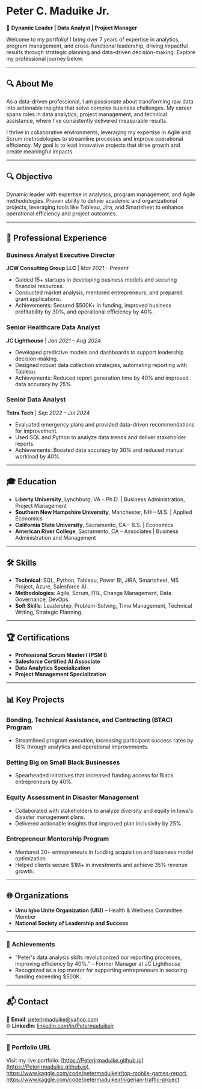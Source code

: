 # Peter C. Maduike Jr.

🎯 **Dynamic Leader | Data Analyst | Project Manager**

Welcome to my portfolio! I bring over 7 years of expertise in analytics, program management, and cross-functional leadership, driving impactful results through strategic planning and data-driven decision-making. Explore my professional journey below.

---
## 🔍 About Me

As a data-driven professional, I am passionate about transforming raw data into actionable insights that solve complex business challenges. My career spans roles in data analytics, project management, and technical assistance, where I've consistently delivered measurable results.

I thrive in collaborative environments, leveraging my expertise in Agile and Scrum methodologies to streamline processes and improve operational efficiency. My goal is to lead innovative projects that drive growth and create meaningful impacts.

---

## 🔍 Objective

Dynamic leader with expertise in analytics, program management, and Agile methodologies. Proven ability to deliver academic and organizational projects, leveraging tools like Tableau, Jira, and Smartsheet to enhance operational efficiency and project outcomes.

---

## 💼 Professional Experience

### **Business Analyst Executive Director**  
**JCW Consulting Group LLC** | *Mar 2021 – Present*  
- Guided 15+ startups in developing business models and securing financial resources.  
- Conducted market analysis, mentored entrepreneurs, and prepared grant applications.  
- Achievements: Secured $500K+ in funding, improved business profitability by 30%, and operational efficiency by 40%.

### **Senior Healthcare Data Analyst**  
**JC Lighthouse** | *Jan 2021 – Aug 2024*  
- Developed predictive models and dashboards to support leadership decision-making.  
- Designed robust data collection strategies, automating reporting with Tableau.  
- Achievements: Reduced report generation time by 40% and improved data accuracy by 25%.

### **Senior Data Analyst**  
**Tetra Tech** | *Sep 2022 – Jul 2024*  
- Evaluated emergency plans and provided data-driven recommendations for improvement.  
- Used SQL and Python to analyze data trends and deliver stakeholder reports.  
- Achievements: Boosted data accuracy by 30% and reduced manual workload by 40%.

---

## 🎓 Education

- **Liberty University**, Lynchburg, VA – Ph.D. | Business Administration, Project Management  
- **Southern New Hampshire University**, Manchester, NH – M.S. | Applied Economics  
- **California State University**, Sacramento, CA – B.S. | Economics  
- **American River College**, Sacramento, CA – Associates | Business Administration and Management  

---

## 🛠️ Skills

- **Technical**: SQL, Python, Tableau, Power BI, JIRA, Smartsheet, MS Project, Azure, Salesforce AI.  
- **Methodologies**: Agile, Scrum, ITIL, Change Management, Data Governance, DevOps.  
- **Soft Skills**: Leadership, Problem-Solving, Time Management, Technical Writing, Strategic Planning.

---

## 🏆 Certifications

- **Professional Scrum Master I (PSM I)**  
- **Salesforce Certified AI Associate**  
- **Data Analytics Specialization**  
- **Project Management Specialization**

---

## 📊 Key Projects

### **Bonding, Technical Assistance, and Contracting (BTAC) Program**  
- Streamlined program execution, increasing participant success rates by 15% through analytics and operational improvements.
### **Betting Big on Small Black Businesses**  
- Spearheaded initiatives that increased funding access for Black entrepreneurs by 40%.
### **Equity Assessment in Disaster Management**
- Collaborated with stakeholders to analyze diversity and equity in Iowa's disaster management plans.
- Delivered actionable insights that improved plan inclusivity by 25%.
### **Entrepreneur Mentorship Program**
- Mentored 20+ entrepreneurs in funding acquisition and business model optimization.
- Helped clients secure $1M+ in investments and achieve 35% revenue growth.

---

## 🌐 Organizations

- **Umu Igbo Unite Organization (UIU)** – Health & Wellness Committee Member  
- **National Society of Leadership and Success**  

---

### 🌟 Achievements

- "Peter's data analysis skills revolutionized our reporting processes, improving efficiency by 40%." – Former Manager at JC Lighthouse  
- Recognized as a top mentor for supporting entrepreneurs in securing funding exceeding $500K.  

---

## 📬 Contact

📧 **Email**: [peterjrmaduike@yahoo.com](mailto:peterjrmaduike@yahoo.com)  
🌐 **LinkedIn**: [linkedin.com/in/Petermaduikejr](https://www.linkedin.com/in/Petermaduikejr)

---

### 🌟 Portfolio URL
Visit my live portfolio: [https://Peterjrmaduike.github.io](https://Peterjrmaduike.github.io), https://www.kaggle.com/code/petermaduikejr/top-mobile-games-report, https://www.kaggle.com/code/petermaduikejr/nigerian-traffic-project
